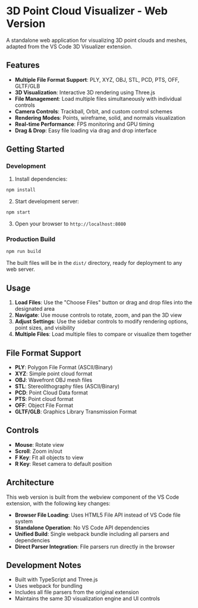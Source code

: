 # 3D Point Cloud Visualizer - Web Version

A standalone web application for visualizing 3D point clouds and meshes, adapted
from the VS Code 3D Visualizer extension.

## Features

- **Multiple File Format Support**: PLY, XYZ, OBJ, STL, PCD, PTS, OFF, GLTF/GLB
- **3D Visualization**: Interactive 3D rendering using Three.js
- **File Management**: Load multiple files simultaneously with individual
  controls
- **Camera Controls**: Trackball, Orbit, and custom control schemes
- **Rendering Modes**: Points, wireframe, solid, and normals visualization
- **Real-time Performance**: FPS monitoring and GPU timing
- **Drag & Drop**: Easy file loading via drag and drop interface

## Getting Started

### Development

1. Install dependencies:

```bash
npm install
```

2. Start development server:

```bash
npm start
```

3. Open your browser to `http://localhost:8080`

### Production Build

```bash
npm run build
```

The built files will be in the `dist/` directory, ready for deployment to any
web server.

## Usage

1. **Load Files**: Use the "Choose Files" button or drag and drop files into the
   designated area
2. **Navigate**: Use mouse controls to rotate, zoom, and pan the 3D view
3. **Adjust Settings**: Use the sidebar controls to modify rendering options,
   point sizes, and visibility
4. **Multiple Files**: Load multiple files to compare or visualize them together

## File Format Support

- **PLY**: Polygon File Format (ASCII/Binary)
- **XYZ**: Simple point cloud format
- **OBJ**: Wavefront OBJ mesh files
- **STL**: Stereolithography files (ASCII/Binary)
- **PCD**: Point Cloud Data format
- **PTS**: Point cloud format
- **OFF**: Object File Format
- **GLTF/GLB**: Graphics Library Transmission Format

## Controls

- **Mouse**: Rotate view
- **Scroll**: Zoom in/out
- **F Key**: Fit all objects to view
- **R Key**: Reset camera to default position

## Architecture

This web version is built from the webview component of the VS Code extension,
with the following key changes:

- **Browser File Loading**: Uses HTML5 File API instead of VS Code file system
- **Standalone Operation**: No VS Code API dependencies
- **Unified Build**: Single webpack bundle including all parsers and
  dependencies
- **Direct Parser Integration**: File parsers run directly in the browser

## Development Notes

- Built with TypeScript and Three.js
- Uses webpack for bundling
- Includes all file parsers from the original extension
- Maintains the same 3D visualization engine and UI controls
